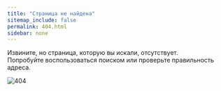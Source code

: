 ```yaml
---
title: "Страница не найдена"
sitemap_include: false
permalink: 404.html
sidebar: none
---
```


Извините, но страница, которую вы искали, отсутствует.<br>
Попробуйте воспользоваться поиском или проверьте правильность адреса.

<div class="error-image">
    <img src="/images/404.png" alt="404" data-proofer-ignore>
</div>
